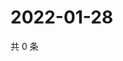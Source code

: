 # 2022-01-28

共 0 条

<!-- BEGIN WEIBO -->
<!-- 最后更新时间 Fri Jan 28 2022 21:09:01 GMT+0800 (China Standard Time) -->

<!-- END WEIBO -->
